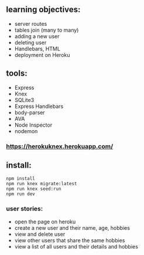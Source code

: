 
## learning objectives:
- server routes
- tables join (many to many)
- adding a new user
- deleting user
- Handlebars, HTML
- deployment on Heroku

## tools:
 - Express
 - Knex
 - SQLite3
 - Express Handlebars
 - body-parser
 - AVA
 - Node Inspector
 - nodemon
 
### https://herokuknex.herokuapp.com/

## install:
```
npm install
npm run knex migrate:latest
npm run knex seed:run
npm run dev
```

### user stories:
 - open the page on heroku
 - create a new user and their name, age, hobbies
 - view and delete user
 - view other users that share the same hobbies 
 - view a list of all users and their details and hobbies


<!-- # Boilerplate: Knex.js

Phase 1 boilerplate project with:

 - Express
 - Knex
 - SQLite3
 - Express Handlebars
 - body-parser
 - AVA
 - Node Inspector
 - nodemon


## Install

```
npm install
npm run knex migrate:latest
npm run knex seed:run
npm run dev
```

Be sure to check out the other npm scripts too. -->
